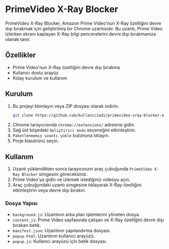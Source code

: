 # PrimeVideo X-Ray Blocker

PrimeVideo X-Ray Blocker, Amazon Prime Video'nun X-Ray özelliğini devre dışı bırakmak için geliştirilmiş bir Chrome uzantısıdır. Bu uzantı, Prime Video izlerken ekranı kaplayan X-Ray bilgi pencerelerini devre dışı bırakmanıza olanak tanır.

## Özellikler

- Prime Video'nun X-Ray özelliğini devre dışı bırakma
- Kullanıcı dostu arayüz
- Kolay kurulum ve kullanım

## Kurulum

1. Bu projeyi klonlayın veya ZIP dosyası olarak indirin.
    ```sh
    git clone https://github.com/kullaniciadi/primevideo-xray-blocker-extension.git
    ```
2. Chrome tarayıcısında `chrome://extensions/` adresine gidin.
3. Sağ üst köşedeki `Geliştirici modu` seçeneğini etkinleştirin.
4. `Paketlenmemiş uzantı yükle` butonuna tıklayın.
5. Proje klasörünü seçin.

## Kullanım

1. Uzantı yüklendikten sonra tarayıcınızın araç çubuğunda `PrimeVideo X-Ray Blocker` simgesini göreceksiniz.
2. Prime Video'ya gidin ve izlemek istediğiniz videoyu açın.
3. Araç çubuğundaki uzantı simgesine tıklayarak X-Ray özelliğini etkinleştirin veya devre dışı bırakın.


### Dosya Yapısı

- `background.js`: Uzantının arka plan işlemlerini yöneten dosya.
- `content.js`: Prime Video sayfasında çalışan ve X-Ray özelliğini devre dışı bırakan betik.
- `manifest.json`: Uzantının yapılandırma dosyası.
- `popup.html`: Uzantının kullanıcı arayüzü.
- `popup.js`: Kullanıcı arayüzü için betik dosyası.



